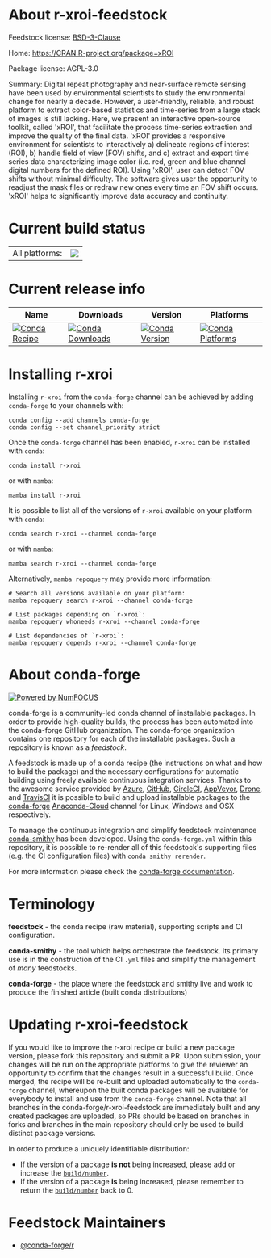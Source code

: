 About r-xroi-feedstock
======================

Feedstock license: [BSD-3-Clause](https://github.com/conda-forge/r-xroi-feedstock/blob/main/LICENSE.txt)

Home: https://CRAN.R-project.org/package=xROI

Package license: AGPL-3.0

Summary: Digital repeat photography and near-surface remote sensing have been used by environmental scientists to study the environmental change for nearly a decade. However, a user-friendly, reliable, and robust platform to extract color-based statistics and time-series from a large stack of images is still lacking. Here, we present an interactive open-source toolkit, called 'xROI', that facilitate the process time-series extraction and improve the quality of the final data. 'xROI' provides a responsive environment for scientists to interactively a) delineate regions of interest (ROI), b) handle field of view (FOV) shifts, and c) extract and export time series data characterizing image color (i.e. red, green and blue channel digital numbers for the defined ROI). Using 'xROI', user can detect FOV shifts without minimal difficulty. The software gives user the opportunity to readjust the mask files or redraw new ones every time an FOV shift occurs. 'xROI' helps to significantly improve data accuracy and continuity.

Current build status
====================


<table><tr><td>All platforms:</td>
    <td>
      <a href="https://dev.azure.com/conda-forge/feedstock-builds/_build/latest?definitionId=17858&branchName=main">
        <img src="https://dev.azure.com/conda-forge/feedstock-builds/_apis/build/status/r-xroi-feedstock?branchName=main">
      </a>
    </td>
  </tr>
</table>

Current release info
====================

| Name | Downloads | Version | Platforms |
| --- | --- | --- | --- |
| [![Conda Recipe](https://img.shields.io/badge/recipe-r--xroi-green.svg)](https://anaconda.org/conda-forge/r-xroi) | [![Conda Downloads](https://img.shields.io/conda/dn/conda-forge/r-xroi.svg)](https://anaconda.org/conda-forge/r-xroi) | [![Conda Version](https://img.shields.io/conda/vn/conda-forge/r-xroi.svg)](https://anaconda.org/conda-forge/r-xroi) | [![Conda Platforms](https://img.shields.io/conda/pn/conda-forge/r-xroi.svg)](https://anaconda.org/conda-forge/r-xroi) |

Installing r-xroi
=================

Installing `r-xroi` from the `conda-forge` channel can be achieved by adding `conda-forge` to your channels with:

```
conda config --add channels conda-forge
conda config --set channel_priority strict
```

Once the `conda-forge` channel has been enabled, `r-xroi` can be installed with `conda`:

```
conda install r-xroi
```

or with `mamba`:

```
mamba install r-xroi
```

It is possible to list all of the versions of `r-xroi` available on your platform with `conda`:

```
conda search r-xroi --channel conda-forge
```

or with `mamba`:

```
mamba search r-xroi --channel conda-forge
```

Alternatively, `mamba repoquery` may provide more information:

```
# Search all versions available on your platform:
mamba repoquery search r-xroi --channel conda-forge

# List packages depending on `r-xroi`:
mamba repoquery whoneeds r-xroi --channel conda-forge

# List dependencies of `r-xroi`:
mamba repoquery depends r-xroi --channel conda-forge
```


About conda-forge
=================

[![Powered by
NumFOCUS](https://img.shields.io/badge/powered%20by-NumFOCUS-orange.svg?style=flat&colorA=E1523D&colorB=007D8A)](https://numfocus.org)

conda-forge is a community-led conda channel of installable packages.
In order to provide high-quality builds, the process has been automated into the
conda-forge GitHub organization. The conda-forge organization contains one repository
for each of the installable packages. Such a repository is known as a *feedstock*.

A feedstock is made up of a conda recipe (the instructions on what and how to build
the package) and the necessary configurations for automatic building using freely
available continuous integration services. Thanks to the awesome service provided by
[Azure](https://azure.microsoft.com/en-us/services/devops/), [GitHub](https://github.com/),
[CircleCI](https://circleci.com/), [AppVeyor](https://www.appveyor.com/),
[Drone](https://cloud.drone.io/welcome), and [TravisCI](https://travis-ci.com/)
it is possible to build and upload installable packages to the
[conda-forge](https://anaconda.org/conda-forge) [Anaconda-Cloud](https://anaconda.org/)
channel for Linux, Windows and OSX respectively.

To manage the continuous integration and simplify feedstock maintenance
[conda-smithy](https://github.com/conda-forge/conda-smithy) has been developed.
Using the ``conda-forge.yml`` within this repository, it is possible to re-render all of
this feedstock's supporting files (e.g. the CI configuration files) with ``conda smithy rerender``.

For more information please check the [conda-forge documentation](https://conda-forge.org/docs/).

Terminology
===========

**feedstock** - the conda recipe (raw material), supporting scripts and CI configuration.

**conda-smithy** - the tool which helps orchestrate the feedstock.
                   Its primary use is in the construction of the CI ``.yml`` files
                   and simplify the management of *many* feedstocks.

**conda-forge** - the place where the feedstock and smithy live and work to
                  produce the finished article (built conda distributions)


Updating r-xroi-feedstock
=========================

If you would like to improve the r-xroi recipe or build a new
package version, please fork this repository and submit a PR. Upon submission,
your changes will be run on the appropriate platforms to give the reviewer an
opportunity to confirm that the changes result in a successful build. Once
merged, the recipe will be re-built and uploaded automatically to the
`conda-forge` channel, whereupon the built conda packages will be available for
everybody to install and use from the `conda-forge` channel.
Note that all branches in the conda-forge/r-xroi-feedstock are
immediately built and any created packages are uploaded, so PRs should be based
on branches in forks and branches in the main repository should only be used to
build distinct package versions.

In order to produce a uniquely identifiable distribution:
 * If the version of a package **is not** being increased, please add or increase
   the [``build/number``](https://docs.conda.io/projects/conda-build/en/latest/resources/define-metadata.html#build-number-and-string).
 * If the version of a package **is** being increased, please remember to return
   the [``build/number``](https://docs.conda.io/projects/conda-build/en/latest/resources/define-metadata.html#build-number-and-string)
   back to 0.

Feedstock Maintainers
=====================

* [@conda-forge/r](https://github.com/conda-forge/r/)

